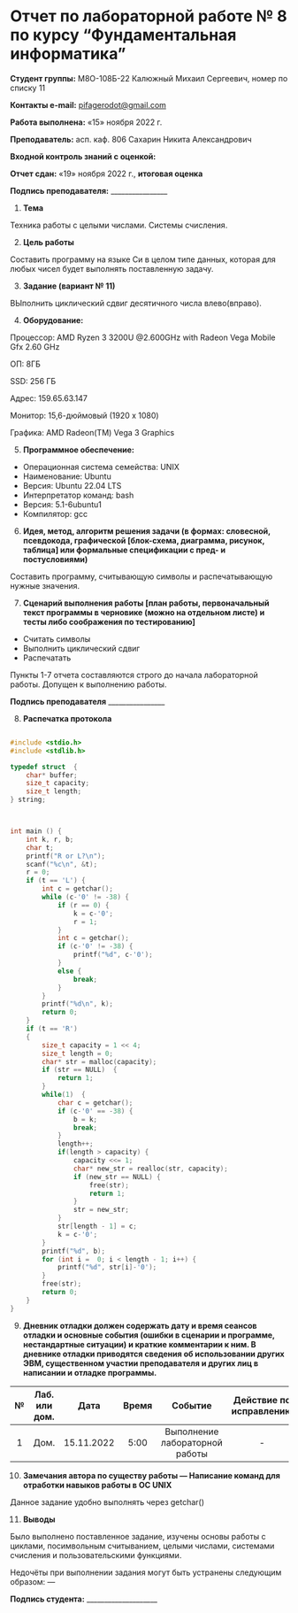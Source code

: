 ﻿# **Отчет по лабораторной работе № 8 по курсу “Фундаментальная информатика”**

**Студент группы:** М8О-108Б-22 Калюжный Михаил Сергеевич, номер по списку 11

**Контакты e-mail:** <pifagerodot@gmail.com>

**Работа выполнена:** «15» ноября 2022 г.

**Преподаватель:** асп. каф. 806 Сахарин Никита Александрович

**Входной контроль знаний с оценкой:** 

**Отчет сдан:** «19» ноября 2022 г., **итоговая оценка** 

**Подпись преподавателя:** \_\_\_\_\_\_\_\_\_\_\_\_\_\_\_\_

1. **Тема**

Техника работы с целыми числами. Системы счисления.

2. **Цель работы**

Составить программу на языке Си в целом типе данных, которая для любых чисел будет выполнять поставленную задачу.

3. **Задание (вариант № 11)**

ВЫполнить циклический сдвиг десятичного числа влево(вправо). 

4. **Оборудование:**

Процессор: AMD Ryzen 3 3200U @2.600GHz with Radeon Vega Mobile Gfx 2.60 GHz

ОП: 8ГБ

SSD: 256 ГБ

Адрес: 159.65.63.147

Монитор: 15,6-дюймовый (1920 x 1080)

Графика: AMD Radeon(TM) Vega 3 Graphics

5. **Программное обеспечение:**

- Операционная система семейства:  UNIX
- Наименование:  Ubuntu
- Версия:  Ubuntu 22.04 LTS
- Интерпретатор команд:  bash
- Версия:  5.1-6ubuntu1
- Компилятор:  gcc

6. **Идея, метод, алгоритм решения задачи (в формах: словесной, псевдокода, графической [блок-схема, диаграмма, рисунок, таблица] или формальные спецификации с пред- и постусловиями)**

Составить программу, считывающую символы и распечатывающую нужные значения.

7. **Сценарий выполнения работы [план работы, первоначальный текст программы в черновике (можно на отдельном листе) и тесты либо соображения по тестированию]**
- Считать символы
- Выполнить циклический сдвиг
- Распечатать

Пункты 1-7 отчета составляются строго до начала лабораторной работы. Допущен к выполнению работы.

**Подпись преподавателя** \_\_\_\_\_\_\_\_\_\_\_\_\_\_\_\_

8. **Распечатка протокола**

``` :src/lab12a.c

#include <stdio.h>
#include <stdlib.h>

typedef struct  {
    char* buffer;
	size_t capacity;
 	size_t length;
} string;



int main () {
	int k, r, b;
	char t;
	printf("R or L?\n");
	scanf("%c\n", &t);
	r = 0;
	if (t == 'L') {
		int c = getchar();
		while (c-'0' != -38) {
			if (r == 0) {
				k = c-'0';
				r = 1;
			}
			int c = getchar();
			if (c-'0' != -38) {
				printf("%d", c-'0');
			}
			else {
				break;
			}
		}
		printf("%d\n", k);
		return 0;
	}
	if (t == 'R')
	{
		size_t capacity = 1 << 4;
  		size_t length = 0;
		char* str = malloc(capacity);
  		if (str == NULL)  {
  	  		return 1;
  		}
  		while(1)  {
    		char c = getchar();
			if (c-'0' == -38) {
    			b = k;
    			break;
    		}
    		length++;
    		if(length > capacity) {
				capacity <<= 1;
      			char* new_str = realloc(str, capacity);
      			if (new_str == NULL) { 
      				free(str);
        			return 1;
      			}
      			str = new_str;
    		}
    		str[length - 1] = c;
    		k = c-'0';
 		}
 		printf("%d", b);
  		for (int i =  0; i < length - 1; i++) {
    		printf("%d", str[i]-'0');
    	}
    	free(str);
    	return 0;
  	}
}

```			

9. **Дневник отладки должен содержать дату и время сеансов отладки и основные события (ошибки в сценарии и программе, нестандартные ситуации) и краткие комментарии к ним. В дневнике отладки приводятся сведения об использовании других ЭВМ, существенном участии преподавателя и других лиц в написании и отладке программы.**

|№|Лаб. или дом.|Дата|Время|Событие|Действие по исправлению|Примечания|
| :-: | :-: | :-: | :-: | :-: | :-: | :-: |
|1|Дом.|15.11.2022|5:00|Выполнение лабораторной работы|-|-|

10. **Замечания автора по существу работы — Написание команд для отработки навыков работы в ОС UNIX**

Данное задание удобно выполнять через getchar()

11. **Выводы**

Было выполнено поставленное задание, изучены основы работы с циклами, посимвольным считыванием, целыми числами, системами счисления и пользовательскими функциями.

Недочёты при выполнении задания могут быть устранены следующим образом: —

**Подпись студента:** \_\_\_\_\_\_\_\_\_\_\_\_\_\_\_\_\_\_\_\_

